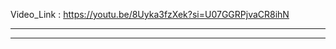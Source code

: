 

Video_Link : https://youtu.be/8Uyka3fzXek?si=U07GGRPjvaCR8ihN

--------------------------------------------------------------------------



--------------------------------------------------------------------------